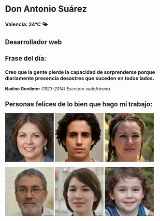# Don Antonio Suárez
### Valencia:  24°C 🌤️
## Desarrollador web
## Frase del día:
<!-- START QUOTE -->
### Creo que la gente pierde la capacidad de sorprenderse porque diariamente presencia desastres que suceden en todos lados.
**Nadine Gordimer** *(1923-2014) Escritora sudafricana.*
<!-- END QUOTE -->






## Personas felices de lo bien que hago mi trabajo:

<p float="left">
  <img src="src/image_0.png" width="32%" />
  <img src="src/image_1.png" width="32%" /> 
  <img src="src/image_2.png" width="32%" />
</p>
<p float="left">
  <img src="src/image_3.png" width="32%" />
  <img src="src/image_4.png" width="32%" /> 
  <img src="src/image_5.png" width="32%" />
</p>